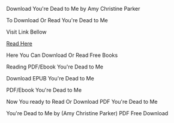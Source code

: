Download You're Dead to Me by Amy Christine Parker

To Download Or Read You're Dead to Me

Visit Link Bellow

[Read Here](https://mobionlines.web.app/tear/193377935-you-re-dead-to-me)

Here You Can Download Or Read Free Books

Reading PDF/Ebook You're Dead to Me

Download EPUB You're Dead to Me

PDF/Ebook You're Dead to Me

Now You ready to Read Or Download PDF You're Dead to Me

You're Dead to Me by (Amy Christine Parker) PDF Free Download
